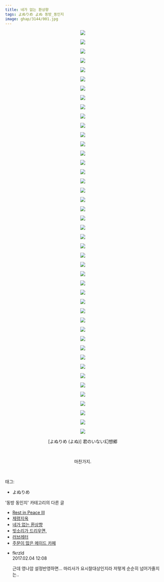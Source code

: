 ```yaml
---
title: 네가 없는 환상향
tags: よぬりめ よぬ 동방_동인지
image: ghap/3144/001.jpg
---
```

<div class="article">
<p style="text-align: center; clear: none; float: none;"><img src="{{ site.nasurl }}/ghap/3144/001.jpg"/></p>
<p style="text-align: center; clear: none; float: none;"><img src="{{ site.nasurl }}/ghap/3144/002.jpg"/></p>
<p style="text-align: center; clear: none; float: none;"><img src="{{ site.nasurl }}/ghap/3144/003.jpg"/></p>
<p style="text-align: center; clear: none; float: none;"><img src="{{ site.nasurl }}/ghap/3144/004.jpg"/></p>
<p style="text-align: center; clear: none; float: none;"><img src="{{ site.nasurl }}/ghap/3144/005.jpg"/></p>
<p style="text-align: center; clear: none; float: none;"><img src="{{ site.nasurl }}/ghap/3144/006.jpg"/></p>
<p style="text-align: center; clear: none; float: none;"><img src="{{ site.nasurl }}/ghap/3144/007.jpg"/></p>
<p style="text-align: center; clear: none; float: none;"><img src="{{ site.nasurl }}/ghap/3144/008.jpg"/></p>
<p style="text-align: center; clear: none; float: none;"><img src="{{ site.nasurl }}/ghap/3144/009.jpg"/></p>
<p style="text-align: center; clear: none; float: none;"><img src="{{ site.nasurl }}/ghap/3144/010.jpg"/></p>
<p style="text-align: center; clear: none; float: none;"><img src="{{ site.nasurl }}/ghap/3144/011.jpg"/></p>
<p style="text-align: center; clear: none; float: none;"><img src="{{ site.nasurl }}/ghap/3144/012.jpg"/></p>
<p style="text-align: center; clear: none; float: none;"><img src="{{ site.nasurl }}/ghap/3144/013.jpg"/></p>
<p style="text-align: center; clear: none; float: none;"><img src="{{ site.nasurl }}/ghap/3144/014.jpg"/></p>
<p style="text-align: center; clear: none; float: none;"><img src="{{ site.nasurl }}/ghap/3144/015.jpg"/></p>
<p style="text-align: center; clear: none; float: none;"><img src="{{ site.nasurl }}/ghap/3144/016.jpg"/></p>
<p style="text-align: center; clear: none; float: none;"><img src="{{ site.nasurl }}/ghap/3144/017.jpg"/></p>
<p style="text-align: center; clear: none; float: none;"><img src="{{ site.nasurl }}/ghap/3144/018.jpg"/></p>
<p style="text-align: center; clear: none; float: none;"><img src="{{ site.nasurl }}/ghap/3144/019.jpg"/></p>
<p style="text-align: center; clear: none; float: none;"><img src="{{ site.nasurl }}/ghap/3144/020.jpg"/></p>
<p style="text-align: center; clear: none; float: none;"><img src="{{ site.nasurl }}/ghap/3144/021.jpg"/></p>
<p style="text-align: center; clear: none; float: none;"><img src="{{ site.nasurl }}/ghap/3144/022.png"/></p>
<p style="text-align: center; clear: none; float: none;"><img src="{{ site.nasurl }}/ghap/3144/023.jpg"/></p>
<p style="text-align: center; clear: none; float: none;"><img src="{{ site.nasurl }}/ghap/3144/024.jpg"/></p>
<p style="text-align: center; clear: none; float: none;"><img src="{{ site.nasurl }}/ghap/3144/025.jpg"/></p>
<p style="text-align: center; clear: none; float: none;"><img src="{{ site.nasurl }}/ghap/3144/026.jpg"/></p>
<p style="text-align: center; clear: none; float: none;"><img src="{{ site.nasurl }}/ghap/3144/027.jpg"/></p>
<p style="text-align: center; clear: none; float: none;"><img src="{{ site.nasurl }}/ghap/3144/028.jpg"/></p>
<p style="text-align: center; clear: none; float: none;"><img src="{{ site.nasurl }}/ghap/3144/029.jpg"/></p>
<p style="text-align: center; clear: none; float: none;"><img src="{{ site.nasurl }}/ghap/3144/030.jpg"/></p>
<p style="text-align: center; clear: none; float: none;"><img src="{{ site.nasurl }}/ghap/3144/031.jpg"/></p>
<p style="text-align: center; clear: none; float: none;"><img src="{{ site.nasurl }}/ghap/3144/032.jpg"/></p>
<p style="text-align: center; clear: none; float: none;"><img src="{{ site.nasurl }}/ghap/3144/033.jpg"/></p>
<p style="text-align: center; clear: none; float: none;"><img src="{{ site.nasurl }}/ghap/3144/034.jpg"/></p>
<p style="text-align: center; clear: none; float: none;"><img src="{{ site.nasurl }}/ghap/3144/035.jpg"/></p>
<p style="text-align: center; clear: none; float: none;"><img src="{{ site.nasurl }}/ghap/3144/036.jpg"/></p>
<p style="text-align: center; clear: none; float: none;"><img src="{{ site.nasurl }}/ghap/3144/037.jpg"/></p>
<p style="text-align: center; clear: none; float: none;"><img src="{{ site.nasurl }}/ghap/3144/038.jpg"/></p>
<p style="text-align: center; clear: none; float: none;"><img src="{{ site.nasurl }}/ghap/3144/039.jpg"/></p>
<p style="text-align: center; clear: none; float: none;"><img src="{{ site.nasurl }}/ghap/3144/040.jpg"/></p>
<p style="text-align: center; clear: none; float: none;"><img src="{{ site.nasurl }}/ghap/3144/041.jpg"/></p>
<p style="text-align: center; clear: none; float: none;"><img src="{{ site.nasurl }}/ghap/3144/042.jpg"/></p>
<p style="text-align: center; clear: none; float: none;"><img src="{{ site.nasurl }}/ghap/3144/043.jpg"/></p>
<p style="text-align: center; clear: none; float: none;"><img src="{{ site.nasurl }}/ghap/3144/044.jpg"/></p>
<p style="text-align: center; clear: none; float: none;">[よぬりめ (よぬ)] 君のいない幻想郷</p>
<p style="text-align: center; clear: none; float: none;"><br/></p>
<p style="text-align: center; clear: none; float: none;">마찬가지.</p>
<p><br/></p>
</div><div class="tagTrail">
<p>태그: </p>
<ul>
<li>よぬりめ</li>
</ul>
</div><div class="another">
<p>'동방 동인지' 카테고리의 다른 글</p>
<ul>
<li><a href="/2017-03-01-ghap_3156">Rest in Peace III</a></li>
<li><a href="/2017-03-01-ghap_3154">제령지옥</a></li>
<li><a href="/2017-02-04-ghap_3144">네가 없는 환상향</a></li>
<li><a href="/2017-02-04-ghap_3143">빗소리가 드리우면,</a></li>
<li><a href="/2017-02-04-ghap_3142">러브레터</a></li>
<li><a href="/2017-02-04-ghap_3140">주문이 많은 메이드 카페</a></li>
</ul>
</div><div class="cb_module cb_fluid">
<div class="cb_wrt cb_profile">
<div class="comment">
<ul>
<li class="cb_thumb_off" id="comment14906709">
<div class="cb_comment_area">
<div class="cb_info_area">
<div class="cb_section">
<span class="cb_nick_name">fkrzld</span>
</div>
<div class="cb_section">
<span class="cb_date">2017.02.04 12:08 </span>
</div>
</div>
<div class="cb_dsc_comment">
<p class="cb_dsc">
											근데  영나암 설정반영하면... 마리사가 요시찰대상인지라 저렇게 순순히 넘어가줄지는..
										</p>
</div>
</div></li>
</ul>
</div>
</div><!-- commentList close -->
</div>